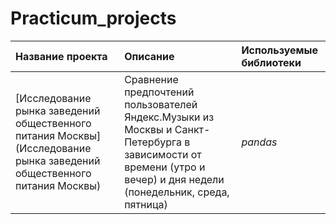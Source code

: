 # Practicum_projects

| Название проекта | Описание | Используемые библиотеки | 
| :---------------------- | :---------------------- | :---------------------- |
| [Исследование рынка заведений общественного питания Москвы](Исследование рынка заведений общественного питания Москвы) | Сравнение предпочтений пользователей Яндекс.Музыки из Москвы и Санкт-Петербурга в зависимости от времени (утро и вечер) и дня недели (понедельник, среда, пятница)| *pandas* |
